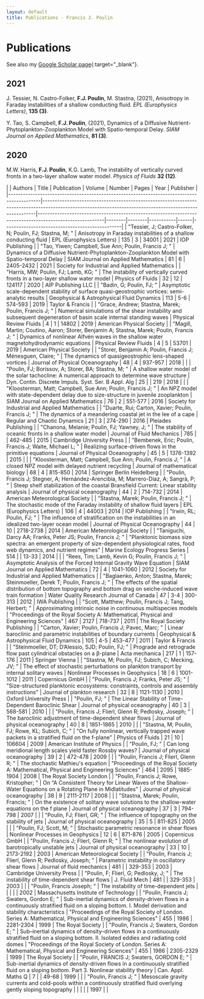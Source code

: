 ```yaml
---
layout: default
title: Publications - Francis J. Poulin
---
```


# Publications

See also my [Google Scholar page](https://scholar.google.ca/citations?user=EFm5gG4AAAAJ&hl=en){:target="_blank"}.

## 2021

J. Tessier, N. Castro-Folker, **F.J. Poulin**, M. Stastna, (2021), Anisotropy in Faraday instabilities of a shallow conducting fluid. _EPL (Europhysics Letters)_, **135 (3)**. 

Y. Tao, S. Campbell, **F.J. Poulin**, (2021), Dynamics of a Diffusive Nutrient-Phytoplankton-Zooplankton Model with Spatio-temporal Delay. _SIAM Journal on Applied Mathematics_, **81 (3)**.

## 2020

M.W. Harris, **F.J. Poulin**, K.G. Lamb, The instability of vertically curved fronts in a two-layer shallow water model. _Physics of Fluids_ **32 (12)**.  

|
| Authors                                                                                   | Title                                                                                                                                                   | Publication                                                                                             | Volume | Number | Pages     | Year | Publisher                                      |
|-------------------------------------------------------------------------------------------|---------------------------------------------------------------------------------------------------------------------------------------------------------|---------------------------------------------------------------------------------------------------------|--------|--------|-----------|------|------------------------------------------------|
| "Tessier, J; Castro-Folker, N; Poulin, FJ; Stastna, M; "                                  | Anisotropy in Faraday instabilities of a shallow conducting fluid                                                                                       | EPL (Europhysics Letters)                                                                               | 135    | 3      | 34001     | 2021 | IOP Publishing                                 |
| "Tao, Yiwen; Campbell, Sue Ann; Poulin, Francis J; "                                      | Dynamics of a Diffusive Nutrient-Phytoplankton-Zooplankton Model with Spatio-temporal Delay                                                             | SIAM Journal on Applied Mathematics                                                                     | 81     | 6      | 2405-2432 | 2021 | Society for Industrial and Applied Mathematics |
| "Harris, MW; Poulin, FJ; Lamb, KG; "                                                      | The instability of vertically curved fronts in a two-layer shallow water model                                                                          | Physics of Fluids                                                                                       | 32     | 12     | 124117    | 2020 | AIP Publishing LLC                             |
| "Badin, G; Poulin, FJ; "                                                                  | Asymptotic scale-dependent stability of surface quasi-geostrophic vortices: semi-analytic results                                                       | Geophysical & Astrophysical Fluid Dynamics                                                              | 113    | 5-6    | 574-593   | 2019 | Taylor & Francis                               |
| "Grace, Andrew; Stastna, Marek; Poulin, Francis J; "                                      | Numerical simulations of the shear instability and subsequent degeneration of basin scale internal standing waves                                       | Physical Review Fluids                                                                                  | 4      | 1      | 14802     | 2019 | American Physical Society                      |
| "Magill, Martin; Coutino, Aaron; Storer, Benjamin A; Stastna, Marek; Poulin, Francis J; " | Dynamics of nonlinear Alfvén waves in the shallow water magnetohydrodynamic equations                                                                   | Physical Review Fluids                                                                                  | 4      | 5      | 53701     | 2019 | American Physical Society                      |
| "Storer, Benjamin A; Poulin, Francis J; Ménesguen, Claire; "                              | The dynamics of quasigeostrophic lens-shaped vortices                                                                                                   | Journal of Physical Oceanography                                                                        | 48     | 4      | 937-957   | 2018 |                                                |
| "Poulin, FJ; Borissov, A; Storer, BA; Stastna, M; "                                       | A shallow water model of the solar tachocline: A numerical approach to determine wave structure                                                         | Dyn. Contin. Discrete Impuls. Syst. Ser. B Appl. Alg                                                    | 25     |        | 219       | 2018 |                                                |
| "Kloosterman, Matt; Campbell, Sue Ann; Poulin, Francis J; "                               | An NPZ model with state-dependent delay due to size-structure in juvenile zooplankton                                                                   | SIAM Journal on Applied Mathematics                                                                     | 76     | 2      | 551-577   | 2016 | Society for Industrial and Applied Mathematics |
| "Duarte, Rui; Carton, Xavier; Poulin, Francis J; "                                        | The dynamics of a meandering coastal jet in the lee of a cape                                                                                           | Regular and Chaotic Dynamics                                                                            | 21     | 3      | 274-290   | 2016 | Pleiades Publishing                            |
| "Chanona, Melanie; Poulin, FJ; Yawney, J; "                                               | The stability of oceanic fronts in a shallow water model                                                                                                | Journal of Fluid Mechanics                                                                              | 785    |        | 462-485   | 2015 | Cambridge University Press                     |
| "Bembenek, Eric; Poulin, Francis J; Waite, Michael L; "                                   | Realizing surface-driven flows in the primitive equations                                                                                               | Journal of Physical Oceanography                                                                        | 45     | 5      | 1376-1392 | 2015 |                                                |
| "Kloosterman, Matt; Campbell, Sue Ann; Poulin, Francis J; "                               | A closed NPZ model with delayed nutrient recycling                                                                                                      | Journal of mathematical biology                                                                         | 68     | 4      | 815-850   | 2014 | Springer Berlin Heidelberg                     |
| "Poulin, Francis J; Stegner, A; Hernández-Arencibia, M; Marrero-Díaz, A; Sangrà, P; "     | Steep shelf stabilization of the coastal Bransfield Current: Linear stability analysis                                                                  | Journal of physical oceanography                                                                        | 44     | 2      | 714-732   | 2014 | American Meteorological Society                |
| "Stastna, Marek; Poulin, Francis J; "                                                     | The stochastic mode of the Faraday instability of shallow fluid layers                                                                                  | EPL (Europhysics Letters)                                                                               | 106    | 4      | 44003     | 2014 | IOP Publishing                                 |
| "Irwin, RL; Poulin, FJ; "                                                                 | The influence of stratification on the instabilities in an idealized two-layer ocean model                                                              | Journal of Physical Oceanography                                                                        | 44     | 10     | 2718-2738 | 2014 | American Meteorological Society                |
| "Taniguchi, Darcy AA; Franks, Peter JS; Poulin, Francis J; "                              | "Planktonic biomass size spectra: an emergent property of size-dependent physiological rates, food web dynamics, and nutrient regimes"                  | Marine Ecology Progress Series                                                                          | 514    |        | 13-33     | 2014 |                                                |
| "Rees, Tim; Lamb, Kevin G; Poulin, Francis J; "                                           | Asymptotic Analysis of the Forced Internal Gravity Wave Equation                                                                                        | SIAM Journal on Applied Mathematics                                                                     | 72     | 4      | 1041-1060 | 2012 | Society for Industrial and Applied Mathematics |
| "Baglaenko, Anton; Stastna, Marek; Steinmoeller, Derek T; Poulin, Francis J; "            | The effects of the spatial distribution of bottom topography and bottom drag on seiche-induced wave train formation                                     | Water Quality Research Journal of Canada                                                                | 47     | 3-4    | 300-313   | 2012 | IWA Publishing                                 |
| "Scott, Matthew; Poulin, Francis J; Tang, Herbert; "                                      | Approximating intrinsic noise in continuous multispecies models                                                                                         | "Proceedings of the Royal Society A: Mathematical, Physical and Engineering Sciences"                   | 467    | 2127   | 718-737   | 2011 | The Royal Society Publishing                   |
| "Carton, Xavier; Poulin, Francis J; Pavec, Marc; "                                        | Linear baroclinic and parametric instabilities of boundary currents                                                                                     | Geophysical & Astrophysical Fluid Dynamics                                                              | 105    | 4-5    | 453-477   | 2011 | Taylor & Francis                               |
| "Steinmoeller, DT; D’Alessio, SJD; Poulin, FJ; "                                          | Prograde and retrograde flow past cylindrical obstacles on a β-plane                                                                                    | Acta mechanica                                                                                          | 217    | 1      | 157-176   | 2011 | Springer Vienna                                |
| "Stastna, M; Poulin, FJ; Subich, C; Mecking, JV; "                                        | The effect of stochastic perturbations on plankton transport by internal solitary waves                                                                 | Nonlinear Processes in Geophysics                                                                       | 18     | 6      | 1001-1012 | 2011 | Copernicus GmbH                                |
| "Poulin, Francis J; Franks, Peter JS; "                                                   | "Size-structured planktonic ecosystems: constraints, controls and assembly instructions"                                                                | Journal of plankton research                                                                            | 32     | 8      | 1121-1130 | 2010 | Oxford University Press                        |
| "Poulin, FJ; "                                                                            | The Linear Stability of Time-Dependent Baroclinic Shear                                                                                                 | Journal of physical oceanography                                                                        | 40     | 3      | 568-581   | 2010 |                                                |
| "Poulin, Francis J; Flierl, Glenn R; Pedlosky, Joseph; "                                  | The baroclinic adjustment of time-dependent shear flows                                                                                                 | Journal of physical oceanography                                                                        | 40     | 8      | 1851-1865 | 2010 |                                                |
| "Stastna, M; Poulin, FJ; Rowe, KL; Subich, C; "                                           | "On fully nonlinear, vertically trapped wave packets in a stratified fluid on the f-plane"                                                              | Physics of Fluids                                                                                       | 21     | 10     | 106604    | 2009 | American Institute of Physics                  |
| "Poulin, FJ; "                                                                            | Can long meridional length scales yield faster Rossby waves?                                                                                            | Journal of physical oceanography                                                                        | 39     | 2      | 472-478   | 2009 |                                                |
| "Poulin, Francis J; Flierl, Glenn R; "                                                    | The stochastic Mathieu's equation                                                                                                                       | "Proceedings of the Royal Society A: Mathematical, Physical and Engineering Sciences"                   | 464    | 2095   | 1885-1904 | 2008 | The Royal Society London                       |
| "Poulin, Francis J; Rowe, Kristopher; "                                                   | On “A Consistent Theory for Linear Waves of the Shallow-Water Equations on a Rotating Plane in Midlatitudes”                                            | Journal of physical oceanography                                                                        | 38     | 9      | 2111-2117 | 2008 |                                                |
| "Stastna, Marek; Poulin, Francis; "                                                       | On the existence of solitary wave solutions to the shallow-water equations on the f plane                                                               | Journal of physical oceanography                                                                        | 37     | 3      | 794-798   | 2007 |                                                |
| "Poulin, FJ; Flierl, GR; "                                                                | The influence of topography on the stability of jets                                                                                                    | Journal of physical oceanography                                                                        | 35     | 5      | 811-825   | 2005 |                                                |
| "Poulin, FJ; Scott, M; "                                                                  | Stochastic parametric resonance in shear flows                                                                                                          | Nonlinear Processes in Geophysics                                                                       | 12     | 6      | 871-876   | 2005 | Copernicus GmbH                                |
| "Poulin, Francis J; Flierl, Glenn R; "                                                    | The nonlinear evolution of barotropically unstable jets                                                                                                 | Journal of physical oceanography                                                                        | 33     | 10     | 2173-2192 | 2003 | American Meteorological Society                |
| "Poulin, Francis J; Flierl, Glenn R; Pedlosky, Joseph; "                                  | Parametric instability in oscillatory shear flows                                                                                                       | Journal of fluid mechanics                                                                              | 481    |        | 329-353   | 2003 | Cambridge University Press                     |
| "Poulin, F; Flierl, G; Pedlosky, J; "                                                     | The instability of time-dependent shear flows                                                                                                           | J. Fluid Mech                                                                                           | 481    |        | 329-353   | 2003 |                                                |
| "Poulin, Francis Joseph; "                                                                | The instability of time-dependent jets                                                                                                                  |                                                                                                         |        |        |           | 2002 | Massachusetts Institute of Technology          |
| "Poulin, Francis J; Swaters, Gordon E; "                                                  | Sub-inertial dynamics of density-driven flows in a continuously stratified fluid on a sloping bottom. I. Model derivation and stability characteristics | "Proceedings of the Royal Society of London. Series A: Mathematical, Physical and Engineering Sciences" | 455    | 1986   | 2281-2304 | 1999 | The Royal Society                              |
| "Poulin, Francis J; Swaters, Gordon E; "                                                  | Sub–inertial dynamics of density–driven flows in a continuously stratified fluid on a sloping bottom. II. Isolated eddies and radiating cold domes      | "Proceedings of the Royal Society of London. Series A: Mathematical, Physical and Engineering Sciences" | 455    | 1986   | 2305-2329 | 1999 | The Royal Society                              |
| "Poulin, FRANCIS J; Swaters, GORDON E; "                                                  | Sub-inertial dynamics of density-driven flows in a continuously stratified fluid on a sloping bottom. Part 3. Nonlinear stability theory                | Can. Appl. Maths Q                                                                                      | 7      |        | 49-68     | 1999 |                                                |
| "Poulin, Francis J; "                                                                     | Mesoscale gravity currents and cold-pools within a continuously stratified fluid overlying gently sloping topography                                    |                                                                                                         |        |        |           | 1997 |                                                |
